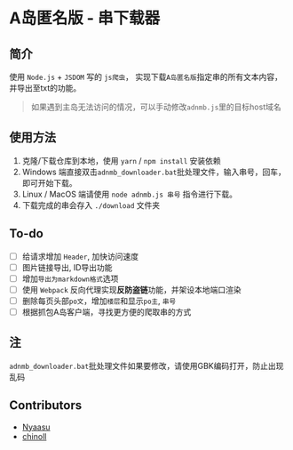 # A岛匿名版 - 串下载器

## 简介

使用 `Node.js` + `JSDOM` 写的 `js爬虫`，
实现下载`A岛匿名版`指定串的所有文本内容，并导出至txt的功能。

> 如果遇到主岛无法访问的情况，可以手动修改`adnmb.js`里的目标host域名

## 使用方法

1. 克隆/下载仓库到本地，使用 `yarn` / `npm install` 安装依赖
2. Windows 端直接双击`adnmb_downloader.bat`批处理文件，输入串号，回车，即可开始下载。
3. Linux / MacOS 端请使用 `node adnmb.js 串号` 指令进行下载。
4. 下载完成的串会存入 `./download` 文件夹

## To-do

- [ ] 给请求增加 `Header`, 加快访问速度
- [ ] 图片链接导出, ID导出功能
- [ ] 增加`导出为markdown格式`选项
- [ ] 使用 `Webpack` 反向代理实现**反防盗链**功能，并架设本地端口渲染
- [ ] 删除每页头部`po文`，增加`楼层`和显示`po主`, `串号`
- [ ] 根据抓包A岛客户端，寻找更方便的爬取串的方式

## 注

`adnmb_downloader.bat`批处理文件如果要修改，请使用GBK编码打开，防止出现乱码

## Contributors

- [Nyaasu](https://github.com/Nyaasu66)
- [chinoll](https://github.com/chinoll)

